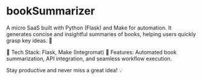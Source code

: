 # bookSummarizer
A micro SaaS built with Python (Flask) and Make for automation. It generates concise and insightful summaries of books, helping users quickly grasp key ideas. 🚀  

🔹 Tech Stack: Flask, Make (Integromat) 
🔹 Features: Automated book summarization, API integration, and seamless workflow execution.  

Stay productive and never miss a great idea! 💡
